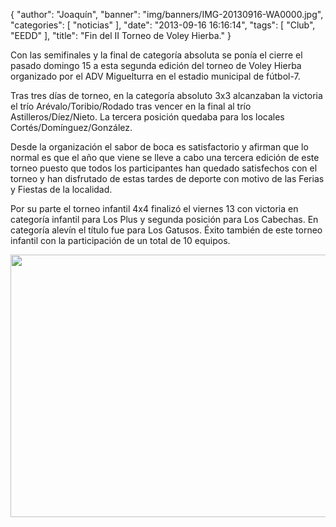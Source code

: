 {
  "author": "Joaquín", 
  "banner": "img/banners/IMG-20130916-WA0000.jpg", 
  "categories": [
    "noticias"
  ], 
  "date": "2013-09-16 16:16:14", 
  "tags": [
    "Club", 
    "EEDD"
  ], 
  "title": "Fin del II Torneo de Voley Hierba."
}

Con las semifinales y la final de categoría absoluta se ponía el cierre el pasado domingo 15 a esta segunda edición del torneo de Voley Hierba organizado por el ADV Miguelturra en el estadio municipal de fútbol-7.

Tras tres días de torneo, en la categoría absoluto 3x3 alcanzaban la victoria el trío Arévalo/Toribio/Rodado tras vencer en la final al trío Astilleros/Díez/Nieto. La tercera posición quedaba para los locales Cortés/Domínguez/González. 

Desde la organización el sabor de boca es satisfactorio y afirman que lo normal es que el año que viene se lleve a cabo una tercera edición de este torneo puesto que todos los participantes han quedado satisfechos con el torneo y han disfrutado de estas tardes de deporte con motivo de las Ferias y Fiestas de la localidad.

Por su parte el torneo infantil 4x4 finalizó el viernes 13 con victoria en categoría infantil para Los Plus y segunda posición para Los Cabechas. En categoría alevín el título fue para Los Gatusos. Éxito también de este torneo infantil con la participación de un total de 10 equipos.

<center>
<img src="http://www.advmiguelturra.org/img/banners/IMG-20130916-WA0000.jpg" height="420" width="600"/> </center>




